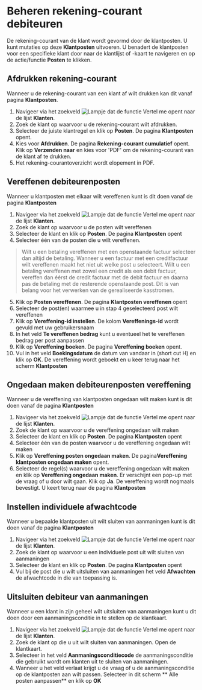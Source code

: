 # Beheren rekening-courant debiteuren

De rekening-courant van de klant wordt gevormd door de klantposten. U kunt mutaties op deze **Klantposten** uitvoeren.
U benadert de klantposten voor een specifieke klant door naar de klantlijst of -kaart te navigeren en op de actie/functie **Posten** te klikken. 

## Afdrukken rekening-courant

Wanneer u de rekening-courant van een klant af wilt drukken kan dit vanaf pagina **Klantposten**.

1. Navigeer via het zoekveld ![Lampje dat de functie Vertel me opent](https://docs.microsoft.com/nl-NL/dynamics365/business-central/media/ui-search/search_small.png "Vertel me wat u wilt doen") naar de lijst **Klanten**.
2. Zoek de klant op waarvoor u de rekening-courant wilt afdrukken.
3. Selecteer de juiste klantregel en klik op **Posten**. De pagina **Klantposten** opent. 
4. Kies voor **Afdrukken**. De pagina **Rekening-courant cumulatief** opent. Klik op **Verzenden naar** en kies voor 'PDF' om de rekening-courant van de klant af te drukken. 
5. Het rekening-courantoverzicht wordt elopement in PDF. 

## Vereffenen debiteurenposten 

Wanneer u klantposten met elkaar wilt vereffenen kunt is dit doen vanaf de pagina **Klantposten**

1. Navigeer via het zoekveld ![Lampje dat de functie Vertel me opent](https://docs.microsoft.com/nl-NL/dynamics365/business-central/media/ui-search/search_small.png "Vertel me wat u wilt doen") naar de lijst **Klanten**.
2. Zoek de klant op waarvoor u de posten wilt vereffenen
3. Selecteer de klant en klik op **Posten**. De pagina **Klantposten** opent
4. Selecteer één van de posten die u wilt vereffenen. 
>Wilt u een betaling vereffenen met een openstaande factuur selecteer dan altijd de betaling. Wanneer u een factuur met een creditfactuur wilt vereffenen maakt het niet uit welke post u selecteert. Wilt u een betaling vereffenen met zowel een credit als een debit factuur, vereffen dan éérst de credit factuur met de debit factuur en daarna pas de betaling met de resterende openstaande post. Dit is van belang voor het verwerken van de gerealiseerde kasstromen. 
5. Klik op **Posten vereffenen**. De pagina **Klantposten vereffenen** opent
6. Selecteer de post(en) waarmee u in stap 4 geselecteerd post wilt vereffenen
7. Klik op **Vereffening-id instellen**. De kolom **Vereffenings-id** wordt gevuld met uw gebruikersnaam
8. In het veld **Te vereffenen bedrag** kunt u eventueel het te vereffenen bedrag per post aanpassen
9. Klik op **Vereffening boeken**. De pagina **Vereffening boeken** opent. 
10. Vul in het veld **Boekingsdatum** de datum van vandaar in (short cut H) en klik op **OK**. De vereffening wordt geboekt en u keer terug naar het scherm **Klantposten**
 
## Ongedaan maken debiteurenposten vereffening 

Wanneer u de vereffening van klantposten ongedaan wilt maken kunt is dit doen vanaf de pagina **Klantposten**

1. Navigeer via het zoekveld ![Lampje dat de functie Vertel me opent](https://docs.microsoft.com/nl-NL/dynamics365/business-central/media/ui-search/search_small.png "Vertel me wat u wilt doen") naar de lijst **Klanten**.
2. Zoek de klant op waarvoor u de vereffening ongedaan wilt maken
3. Selecteer de klant en klik op **Posten**. De pagina **Klantposten** opent
4. Selecteer één van de posten waarvoor u de vereffening ongedaan wilt maken
5. Klik op **Vereffening posten ongedaan maken**. De pagina**Vereffening klantposten ongedaan maken** opent.
6. Selecteer de regel(s) waarvoor u de vereffening ongedaan wilt maken en klik op **Vereffening ongedaan maken**. Er verschijnt een pop-up met de vraag of u door wilt gaan. Klik op **Ja**. De vereffening wordt nogmaals bevestigt. U keert terug naar de pagina **Klantposten**

## Instellen individuele afwachtcode

Wanneer u bepaalde klantposten uit wilt sluiten van aanmaningen kunt is dit doen vanaf de pagina **Klantposten**

1. Navigeer via het zoekveld ![Lampje dat de functie Vertel me opent](https://docs.microsoft.com/nl-NL/dynamics365/business-central/media/ui-search/search_small.png "Vertel me wat u wilt doen") naar de lijst **Klanten**.
2. Zoek de klant op waarvoor u een individuele post uit wilt sluiten van aanmaningen
3. Selecteer de klant en klik op **Posten**. De pagina **Klantposten** opent
4. Vul bij de post die u wilt uitsluiten van aanmaningen het veld **Afwachten** de afwachtcode in die van toepassing is. 

## Uitsluiten debiteur van aanmaningen

Wanneer u een klant in zijn geheel wilt uitsluiten van aanmaningen kunt u dit doen door een aanmaningsconditie in te stellen op de klantkaart.

1. Navigeer via het zoekveld ![Lampje dat de functie Vertel me opent](https://docs.microsoft.com/nl-NL/dynamics365/business-central/media/ui-search/search_small.png "Vertel me wat u wilt doen") naar de lijst **Klanten**.
2. Zoek de klant op die u uit wilt sluiten van aanmaningen. Open de klantkaart. 
3. Selecteer in het veld **Aanmaningsconditiecode** de aanmaningsconditie die gebruikt wordt om klanten uit te sluiten van aanmaningen. 
4. Wanneer u het veld verlaat krijgt u de vraag of u de aanmaningsconditie op de klantposten aan wilt passen. Selecteer in dit scherm ** Alle posten aanpassen** en klik op **OK**
<!--stackedit_data:
eyJoaXN0b3J5IjpbMTY3ODE3Njc3NywtOTU3MTE2MjgzLC0xNj
M2MzM2NTEwLDE0MzEzODE1NTksMTI2NDkwNjQ1MiwxODE3OTk5
MDIwXX0=
-->